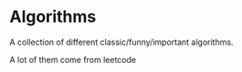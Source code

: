 # Algorithms
A collection of different classic/funny/important algorithms.

A lot of them come from leetcode
